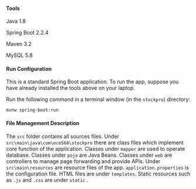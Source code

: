 #### Tools

Java 1.8

Spring Boot 2.2.4

Maven 3.2

MySQL 5.8

#### Run Configuration

This is a standard Spring Boot application. To run the app, suppose you have already installed the tools above on your laptop. 

Run the following command in a terminal window (in the `stockpro`) directory:

```shell
mvnw spring-boot:run
```

#### File Management Description

The `src` folder contains all sources files. Under `src\main\java\com\ece568\stockpro` there are class files which implement core function of the application. Classes under `mapper` are used to operate database. Classes under `pojo` are Java Beans. Classes under `web` are controllers to manage page forwarding and provide APIs. Under `src\main\resources` are resource files of the app. `application.properties` is the configuration file. HTML files are under `templates`. Static resources such as `.js` and `.css` are under `static` .





